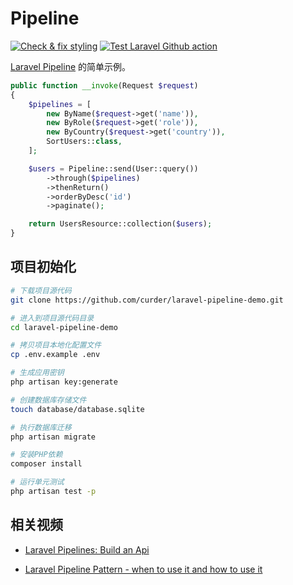 # Pipeline

[![Check & fix styling](https://github.com/curder/laravel-pipeline-demo/actions/workflows/pint.yml/badge.svg?branch=master)](https://github.com/curder/laravel-pipeline-demo/actions/workflows/pint.yml)
[![Test Laravel Github action](https://github.com/curder/laravel-pipeline-demo/actions/workflows/run-test.yml/badge.svg?branch=master)](https://github.com/curder/laravel-pipeline-demo/actions/workflows/run-test.yml)

[Laravel Pipeline](https://laravel.com/docs/master/helpers#pipeline) 的简单示例。

```php
public function __invoke(Request $request)
{
    $pipelines = [
        new ByName($request->get('name')),
        new ByRole($request->get('role')),
        new ByCountry($request->get('country')),
        SortUsers::class,
    ];

    $users = Pipeline::send(User::query())
        ->through($pipelines)
        ->thenReturn()
        ->orderByDesc('id')
        ->paginate();

    return UsersResource::collection($users);
}
```

## 项目初始化

```bash
# 下载项目源代码
git clone https://github.com/curder/laravel-pipeline-demo.git

# 进入到项目源代码目录
cd laravel-pipeline-demo

# 拷贝项目本地化配置文件 
cp .env.example .env

# 生成应用密钥
php artisan key:generate

# 创建数据库存储文件
touch database/database.sqlite

# 执行数据库迁移
php artisan migrate

# 安装PHP依赖
composer install

# 运行单元测试 
php artisan test -p
```

## 相关视频

- [Laravel Pipelines: Build an Api](https://www.youtube.com/watch?v=1RzqbiGVH24)

- [Laravel Pipeline Pattern - when to use it and how to use it](https://www.youtube.com/watch?v=FByQN_d876c)
